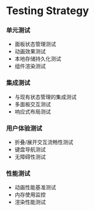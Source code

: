 # Testing Strategy

### 单元测试
- 面板状态管理测试
- 动画效果测试
- 本地存储持久化测试
- 组件渲染测试

### 集成测试
- 与现有状态管理的集成测试
- 多面板交互测试
- 响应式布局测试

### 用户体验测试
- 折叠/展开交互流畅性测试
- 键盘导航测试
- 无障碍性测试

### 性能测试
- 动画性能基准测试
- 内存使用监控
- 渲染性能测试
